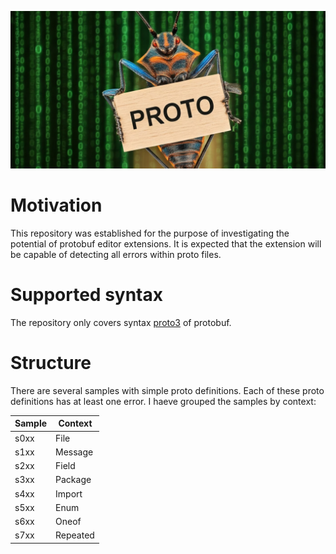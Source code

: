 ![Bug with a proto sign](header.jpg)

# Motivation
This repository was established for the purpose of investigating the potential of protobuf editor extensions. It is expected that the extension will be capable of detecting all errors within proto files.

# Supported syntax
The repository only covers syntax [proto3](https://protobuf.dev/programming-guides/proto3/) of protobuf.

# Structure
There are several samples with simple proto definitions. Each of these proto definitions has at least one error. I haeve grouped the samples by context:

| Sample | Context  |
|--------|----------|
| s0xx   | File     |
| s1xx   | Message  |
| s2xx   | Field    |
| s3xx   | Package  |
| s4xx   | Import   |
| s5xx   | Enum     |
| s6xx   | Oneof    |
| s7xx   | Repeated |
